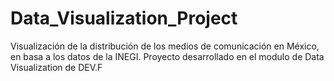 # Data_Visualization_Project
Visualización de la distribución de los medios de comunicación en México, en basa a los datos de la INEGI. Proyecto desarrollado en el modulo de Data Visualization de DEV.F
